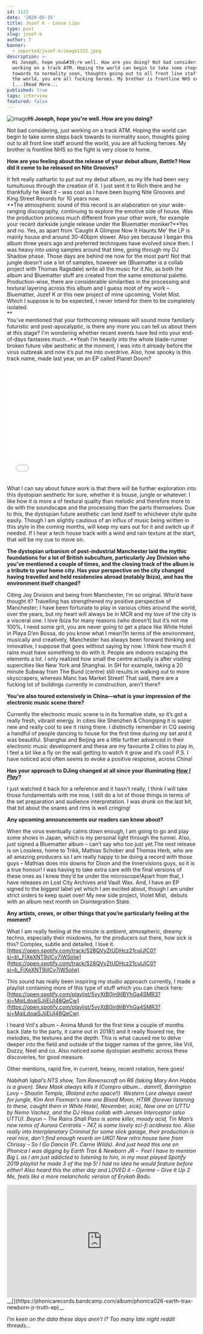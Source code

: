 ```yaml
---
id: 1122
date: '2020-05-15'
title: Jozef K - Loose Lips
type: post
slug: jozef-k
author: 7
banner:
  - imported/jozef-k/image1122.jpeg
description: >-
  Hi Joseph, hope you&#39;re well. How are you doing? Not bad considering, just
  working on a track ATM. Hoping the world can begin to take some steps back
  towards to normality soon, thoughts going out to all front line staff around
  the world, you are all fucking heroes. My brother is frontline NHS so the
  [...]Read More...
published: true
tags: interview
featured: false
---
```

![image](../imported/jozef-k/image1122.jpeg)**Hi Joseph, hope you're well. How are you doing?**

Not bad considering, just working on a track ATM. Hoping the world can begin to take some steps back towards to normality soon, thoughts going out to all front line staff around the world, you are all fucking heroes. My brother is frontline NHS so the fight is very close to home.

**How are you feeling about the release of your debut album, _Battle_? How did it come to be released on Nite Grooves?**

It felt really cathartic to put out my debut album, as my life had been very tumultuous through the creation of it. I just sent it to Rich there and he thankfully he liked it – was cool as I have been buying Nite Grooves and King Street Records for 10 years now.  
**The atmospheric sound of this record is an elaboration on your wide-ranging discography, continuing to explore the emotive side of house. Was the production process much different from your other work, for example your recent darkside jungle release under the Bluematter moniker?**Yes and no. Yes, as apart from ‘Caught A Glimpse Now It Haunts Me’ the LP is mainly house and around 30-40bpm slower. Also yes because I began this album three years ago and preferred techniques have evolved since then. I was heavy into using samples around that time, going through my DJ Shadow phase. Those days are behind me now for the most part! Not that jungle doesn’t use a lot of samples, however we (Bluematter is a collab project with Thomas Ragsdale) write all the music for it.No, as both the album and Bluematter stuff are created from the same emotional palette. Production-wise, there are considerable similarities in the processing and textural layering across this album and I guess most of my work – Bluematter, Jozef K or this new project of mine upcoming, Violet Mist. Which I suppose is to be expected, I never intend for them to be completely isolated.  
**  
You've mentioned that your forthcoming releases will sound more familiarly futuristic and post-apocalyptic, is there any more you can tell us about them at this stage? I'm wondering whether recent events have fed into your end-of-days fantasies much…**Yeah I’m heavily into the whole blade-runner broken future vibe aesthetic at the moment, I was into it already before the virus outbreak and now it’s put me into overdrive. Also, how spooky is this track name, made last year, on an EP called Planet Doom?

<iframe width='100%' height='300' scrolling='no' frameborder='no' allow='autoplay' src='//www.youtube.com/embed/B2kRBKNJBpw?wmode=opaque'></iframe>

What I can say about future work is that there will be further exploration into this dystopian aesthetic for sure, whether it is house, jungle or whatever. I like how it is more a of textural quality than melodic and therefore more to do with the soundscape and the processing than the parts themselves. Due to this, the dystopian future aesthetic can lend itself to whichever style quite easily. Though I am slightly cautious of an influx of music being written in this style in the coming months, will keep my ears out for it and switch up if needed. If I hear a tech house track with a wind and rain texture at the start, that will be my cue to move on.

**The dystopian urbanism of post-industrial Manchester laid the mythic foundations for a lot of British subculture, particularly Joy Division who you've mentioned a couple of times, and the closing track of the album is a tribute to your home city. Has your perspective on the city changed having travelled and held residencies abroad (notably Ibiza), and has the environment itself changed?**

Citing Joy Division and being from Manchester, I’m so original. Who’d have thought it? Travelling has strengthened my positive perspective of Manchester; I have been fortunate to play in various cities around the world, over the years, but my heart will always be in MCR and my love of the city is a visceral one. I love Ibiza for many reasons (who doesn’t) but it’s not me 100%, I need some grit, you are never going to get a place like White Hotel in Playa D’en Bossa, do you know what I mean?In terms of the environment, musically and creatively, Manchester has always been forward thinking and innovative, I suppose that goes without saying by now. I think how much it rains must have something to do with it. People are indoors escaping the elements a lot. I only realized how small the centre actually is after visiting supercities like New York and Shanghai. In SH for example, taking a 20 minute Subway from The Bund (centre) still results in walking out to more skyscrapers, whereas Manc has Market Street! That said, there are a fucking lot of buildings currently in construction, aren’t there?

**You've also toured extensively in China—what is your impression of the electronic music scene there?**

Currently the electronic music scene is in its formative state, so it’s got a really fresh, vibrant energy. In cities like Shenzhen & Chongqing it is super new and really cool to see it rising there. I distinctly remember in CQ seeing a handful of people dancing to house for the first time during my set and it was beautiful. Shanghai and Beijing are a little further advanced in their electronic music development and these are my favourite 2 cities to play in, I feel a bit like a fly on the wall getting to watch it grow and it’s cool! P.S. I have noticed acid often seems to evoke a positive response, across China! 

**Has your approach to DJing changed at all since your illuminating** [**_How I Play_**](https://www.youtube.com/watch?v=3IvoIksS-9I)**?** 

I just watched it back for a reference and it hasn't really, I think I will take those fundamentals with me now, I still do a lot of those things in terms of the set preparation and audience interpretation. I was drunk on the last bit, that bit about the snares and rims is well cringing! 

**Any upcoming announcements our readers can know about?**

When the virus eventually calms down enough, I am going to go and play some shows in Japan, which is my personal light through the tunnel. Also, just signed a Bluematter album – can’t say who too just yet.The next release is on Lossless, home to Trikk, Mathias Schober and Thomas Herb, who are all amazing producers so I am really happy to be doing a record with those guys – Mathias does mix downs for Dixon and the Innervisions guys, so it is a true honour! I was having to take extra care with the final versions of these ones as I knew they’d be under the microscope!Apart from that, I have releases on Lost City Archives and Vault Wax. And, I have an EP signed to the biggest label yet which I am excited about, though I am under strict orders to keep quiet over! My new side project, Violet Mist,  debuts with an album next month on Disintegration State. 

**Any artists, crews, or other things that you’re particularly feeling at the moment?**

What I am really feeling at the minute is ambient, atmospheric, dreamy techno, especially their mixdowns, for the producers out there, how sick is this? Complex, subtle and detailed, I love it.[https://open.spotify.com/track/528QVyZtUDHcz21cuIJlC0?si=b\_FiXeXNT9ijlCy7jWSolw](https://open.spotify.com/track/528QVyZtUDHcz21cuIJlC0?si=b_FiXeXNT9ijlCy7jWSolw)

This sound has really been inspiring my studio approach currently, I made a playlist containing more of this type of stuff which you can check here:[](https://open.spotify.com/playlist/5vyXtB0jn9ilBYhGa4SMR3?si=MqiLdoaiSJiiElJI48QeCw)[https://open.spotify.com/playlist/5vyXtB0jn9ilBYhGa4SMR3?si=MqiLdoaiSJiiElJI48QeCw](https://open.spotify.com/playlist/5vyXtB0jn9ilBYhGa4SMR3?si=MqiLdoaiSJiiElJI48QeCw)

I heard Vril's album – Anima Mundi for the first time a couple of months back (late to the party, it came out in 2018!) and it really floored me, the melodies, the textures and the depth. This is what caused me to delve deeper into the field and outside of the bigger names of the genre, like Vril, Dozzy, Neel and co. Also noticed some dystopian aesthetic across these discoveries, for good measure.

Other mentions, rapid fire, in current, heavy, recent rotation, here goes! 

_Nabihah Iqbal’s NTS show, Tom Ravenscroft on R6 (taking Mary Ann Hobbs is a given). Skee Mask always kills it (Compro album… damn!), Barrington Levy – Shaolin Temple, (Roland echo space!!)  Western Lore always sweet for jungle, Kim Ann Foxman’s new one Blood Moon, HTRK (forever listening to these, caught them in White Hotel, November, sick), New one on UTTU by Nemo Vachez, and the DJ Haus collab with Jensen Interceptor (also UTTU). Beyun – The Rains Shall Pass is some killer, moody acid, Tin Man’s new remix of Aurora Centralis – 747, is some lovely sci-fi acidness too. Also really into Interplanetary Criminal for some slick garage, their production is real nice, don’t find enough reverb on UKG! New retro house tune from Chrissy – So I Go Dancin (Ft. Carrie Wilds). And just head this one on Phonica I was digging by Earth Trax & Newborn JR –_  _Feel I have to mention Big L as I am just addicted to listening to him, in my most played Spotify 2019 playlist he made 3 of the top 5! I had no idea he would feature before either! Also heard this the other day and LOVED it – Ojerime – Give It Up 2 Me, feels like a more melancholic version of Erykah Badu._  

<iframe width='100%' height='300' scrolling='no' frameborder='no' allow='autoplay' src='https://bandcamp.com/EmbeddedPlayer/album=2619735199/size=large/bgcol=ffffff/linkcol=0687f5/tracklist=false/artwork=small/transparent=true/'></iframe>__[](https://phonicarecords.bandcamp.com/album/phonica026-earth-trax-newborn-jr-truth-ep)__

_I’m keen on the data these days aren’t I? Too many late night reddit threads…_